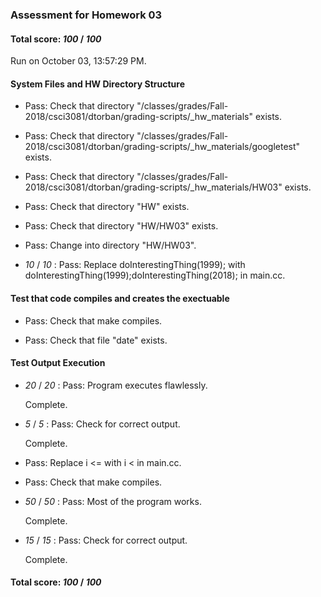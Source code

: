 ### Assessment for Homework 03

#### Total score: _100_ / _100_

Run on October 03, 13:57:29 PM.


#### System Files and HW Directory Structure

+ Pass: Check that directory "/classes/grades/Fall-2018/csci3081/dtorban/grading-scripts/_hw_materials" exists.

+ Pass: Check that directory "/classes/grades/Fall-2018/csci3081/dtorban/grading-scripts/_hw_materials/googletest" exists.

+ Pass: Check that directory "/classes/grades/Fall-2018/csci3081/dtorban/grading-scripts/_hw_materials/HW03" exists.

+ Pass: Check that directory "HW" exists.

+ Pass: Check that directory "HW/HW03" exists.

+ Pass: Change into directory "HW/HW03".

+  _10_ / _10_ : Pass: Replace doInterestingThing(1999); with doInterestingThing(1999);doInterestingThing(2018); in main.cc.




#### Test that code compiles and creates the exectuable

+ Pass: Check that make compiles.



+ Pass: Check that file "date" exists.


#### Test Output Execution

+  _20_ / _20_ : Pass: Program executes flawlessly.

    Complete.



+  _5_ / _5_ : Pass: Check for correct output.

    Complete.



+ Pass: Replace i <= with i < in main.cc.



+ Pass: Check that make compiles.



+  _50_ / _50_ : Pass: Most of the program works.

    Complete.



+  _15_ / _15_ : Pass: Check for correct output.

    Complete.



#### Total score: _100_ / _100_


